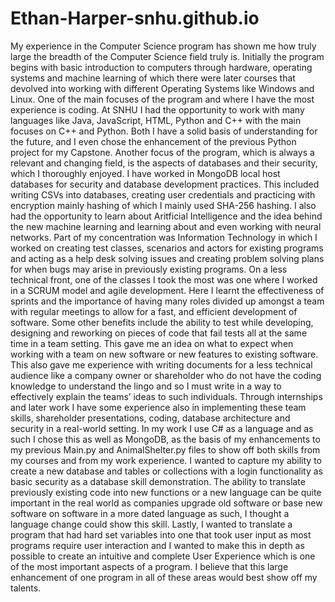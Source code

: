 # Ethan-Harper-snhu.github.io
My experience in the Computer Science program has shown me how truly large the breadth of the Computer Science field truly is. Initially the program begins with basic introduction to computers through hardware, operating systems and machine learning of which there were later courses that devolved into working with different Operating Systems like Windows and Linux. One of the main focuses of the program and where I have the most experience is coding. At SNHU I had the opportunity to work with many languages like Java, JavaScript, HTML, Python and C++ with the main focuses on C++ and Python. Both I have a solid basis of understanding for the future, and I even chose the enhancement of the previous Python project for my Capstone. Another focus of the program, which is always a relevant and changing field, is the aspects of databases and their security, which I thoroughly enjoyed. I have worked in MongoDB local host databases for security and database development practices. This included writing CSVs into databases, creating user credentials and practicing with encryption mainly hashing of which I mainly used SHA-256 hashing. I also had the opportunity to learn about Aritficial Intelligence and the idea behind the new machine learning and learning about and even working with neural networks. Part of my concentration was Information Technology in which I worked on creating test classes, scenarios and actors for existing programs and acting as a help desk solving issues and creating problem solving plans for when bugs may arise in previously existing programs. 
	On a less technical front, one of the classes I took the most was one where I worked in a SCRUM model and agile development. Here I learnt the effectiveness of sprints and the importance of having many roles divided up amongst a team with regular meetings to allow for a fast, and efficient development of software. Some other benefits include the ability to test while developing, designing and reworking on pieces of code that fail tests all at the same time in a team setting. This gave me an idea on what to expect when working with a team on new software or new features to existing software. This also gave me experience with writing documents for a less technical audience like a company owner or shareholder who do not have the coding knowledge to understand the lingo and so I must write in a way to effectively explain the teams’ ideas to such individuals. Through internships and later work I have some experience also in implementing these team skills, shareholder presentations, coding, database architecture and security in a real-world setting.
	In my work I use C# as a language and as such I chose this as well as MongoDB, as the basis of my enhancements to my previous Main.py and AnimalShelter.py files to show off both skills from my courses and from my work experience. I wanted to capture my ability to create a new database and tables or collections with a login functionality as basic security as a database skill demonstration. The ability to translate previously existing code into new functions or a new language can be quite important in the real world as companies upgrade old software or base new software on software in a more dated language as such, I thought a language change could show this skill. Lastly, I wanted to translate a program that had hard set variables into one that took user input as most programs require user interaction and I wanted to make this in depth as possible to create an intuitive and complete User Experience which is one of the most important aspects of a program. I believe that this large enhancement of one program in all of these areas would best show off my talents. 



